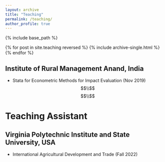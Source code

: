 ```yaml
---
layout: archive
title: "Teaching"
permalink: /teaching/
author_profile: true
---
```


{% include base_path %}

{% for post in site.teaching reversed %}
  {% include archive-single.html %}
{% endfor %}

## Institute of Rural Management Anand, India
- Stata for Econometric Methods for Impact Evaluation (Nov 2019)
$$\\$$
$$\\$$

# Teaching Assistant
## Virginia Polytechnic Institute and State University, USA
- International Agricultural Development and Trade (Fall 2022)
